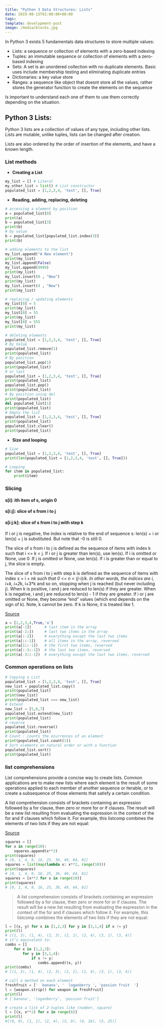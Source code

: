 ```yaml
---
title: "Python 3 Data Structures: Lists"
date: 2019-08-15T01:00:00+00:00
tags: 
template: development-post
image: /media/blocks.jpg
---
```


In Python 3 exists 5 fundamentals data structures to store multiple values:

- Lists: a sequence or collection of elements with a zero-based indexing
- Tuples: an immutable sequence or collection of elements with a zero-based indexing
- Sets: A set is an unordered collection with no duplicate elements. Basic uses include membership testing and eliminating duplicate entries
- Dictionaries: a key value store 
- Ranges: a sequence like object that doesnt store all the values, rather stores the generator function to create the elements on the sequence

Is important to understand each one of them to use them correctly depending on the situation.

## Python 3 Lists:

Python 3 lists are a collection of values of any type, including other lists. Lists are mutable, unlike tuples, lists can be changed after creation.

Lists are also ordered by the order of insertion of the elements, and have a known length.


### List methods

- **Creating a List**

```python
my_list = [] # Literal
my_other_list = list() # List constructor
populated_list = [1,2,3,4, 'test', [], True]
```

- **Reading, adding, replacing, deleting**

```python
# accessing a element by position
a = populated_list[0]
print(a)
b = populated_list[3]
print(b)
# by value
b = populated_list[populated_list.index(3)]
print(b)

# adding elements to the list
my_list.append("A New element")
print(my_list)
my_list.append(False)
my_list.append(9999)
print(my_list)
my_list.insert(0 , "New")
print(my_list)
my_list.insert(4 , "New")
print(my_list)

# replacing / updating elements
my_list[0] = 5
print(my_list)
my_list[0] = 55
print(my_list)
my_list[0] = 555
print(my_list)

# deleting elements
populated_list = [1,2,3,4, 'test', [], True]
# By Value
populated_list.remove(1)
print(populated_list)
# By position
populated_list.pop(1)
print(populated_list)
# or last
populated_list = [1,2,3,4, 'test', [], True]
print(populated_list)
populated_list.pop()
print(populated_list)
# By position using del
print(populated_list)
del populated_list[1]
print(populated_list)
# Empty the list
populated_list = [1,2,3,4, 'test', [], True]
print(populated_list)
populated_list.clear()
print(populated_list)
```

- **Size and looping**

```python
# Size
populated_list = [1,2,3,4, 'test', [], True]
print(len(populated_list = [1,2,3,4, 'test', [], True]))

# Looping
for item in populated_list:
    print(item)
```

### Slicing

#### s[i]: ith item of s, origin 0
#### s[i:j]: slice of s from i to j
#### s[i:j:k]: slice of s from i to j with step k

If i or j is negative, the index is relative to the end of sequence s: len(s) + i or len(s) + j is substituted. But note that -0 is still 0.

The slice of s from i to j is defined as the sequence of items with index k such that i <= k < j. If i or j is greater than len(s), use len(s). If i is omitted or None, use 0. If j is omitted or None, use len(s). If i is greater than or equal to j, the slice is empty.

The slice of s from i to j with step k is defined as the sequence of items with index x = i + n*k such that 0 <= n < (j-i)/k. In other words, the indices are i, i+k, i+2*k, i+3*k and so on, stopping when j is reached (but never including j). When k is positive, i and j are reduced to len(s) if they are greater. When k is negative, i and j are reduced to len(s) - 1 if they are greater. If i or j are omitted or None, they become “end” values (which end depends on the sign of k). Note, k cannot be zero. If k is None, it is treated like 1.

[Source](https://docs.python.org/3/library/stdtypes.html#typesseq)

```python
a = [1,2,3,4,True,'a']
print(a[-1])      # last item in the array
print(a[-2:])     # last two items in the array
print(a[:-2])     # everything except the last two items
print(a[::-1])    # all items in the array, reversed
print(a[1::-1])   # the first two items, reversed
print(a[:-3:-1])  # the last two items, reversed
print(a[-3::-1])  # everything except the last two items, reversed
```

### Common operations on lists

```python
# Copying a List
populated_list = [1,2,3,4, 'test', [], True]
new_list = populated_list.copy()
print(populated_list)
print(new_list)
print(populated_list === new_list)
# Extend
new_list = [5,6,7]
populated_list.extend(new_list)
print(populated_list)
# reverse
populated_list.reverse()
print(populated_list)
# Count : counts the ocurrences of an element
print(populated_list.count(1))
# Sort elements on natural order or with a function
populated_list.sort()
print(populated_list)

```


### list comprehensions 

List comprehensions provide a concise way to create lists. Common applications are to make new lists where each element is the result of some operations applied to each member of another sequence or iterable, or to create a subsequence of those elements that satisfy a certain condition.

A list comprehension consists of brackets containing an expression followed by a for clause, then zero or more for or if clauses. The result will be a new list resulting from evaluating the expression in the context of the for and if clauses which follow it. For example, this listcomp combines the elements of two lists if they are not equal:

[Source](https://docs.python.org/3/tutorial/datastructures.html#list-comprehensions)

```python
squares = []
for x in range(10):
    squares.append(x**2)
print(squares)    
# [0, 1, 4, 9, 16, 25, 36, 49, 64, 81]
squares = list(map(lambda x: x**2, range(10)))
print(squares)
# [0, 1, 4, 9, 16, 25, 36, 49, 64, 81]
squares = [x**2 for x in range(10)]
print(squares)
# [0, 1, 4, 9, 16, 25, 36, 49, 64, 81]
```

>A list comprehension consists of brackets containing an expression followed by a for clause, then zero or more for or if clauses. The result will be a new list resulting from evaluating the expression in the context of the for and if clauses which follow it. For example, this listcomp combines the elements of two lists if they are not equal:

```python 
l = [(x, y) for x in [1,2,3] for y in [3,1,4] if x != y]
print(l)
# [(1, 3), (1, 4), (2, 3), (2, 1), (2, 4), (3, 1), (3, 4)]
# it’s equivalent to:
combs = []
    for x in [1,2,3]:
        for y in [3,1,4]:
            if x != y:
               combs.append((x, y))
print(combs)
# [(1, 3), (1, 4), (2, 3), (2, 1), (2, 4), (3, 1), (3, 4)]

# call a method on each element
freshfruit = ['  banana', '  loganberry ', 'passion fruit  ']
l = [weapon.strip() for weapon in freshfruit]
print(l)
# ['banana', 'loganberry', 'passion fruit']

# create a list of 2-tuples like (number, square)
l = [(x, x**2) for x in range(6)]
print(l)
#[(0, 0), (1, 1), (2, 4), (3, 9), (4, 16), (5, 25)]
```
